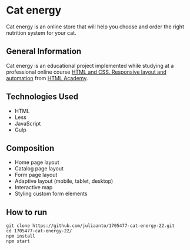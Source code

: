 # Cat energy
Cat energy is an online store that will help you choose and order the right nutrition system for your cat.


## General Information
Cat energy is an educational project implemented while studying at a professional online course [HTML and CSS. Responsive layout and automation](https://htmlacademy.ru/intensive/adaptive) from [HTML Academy](https://htmlacademy.ru/). 


## Technologies Used
- HTML
- Less
- JavaScript
- Gulp


## Сomposition
- Home page layout
- Catalog page layout
- Form page layout
- Adaptive layout (mobile, tablet, desktop)
- Interactive map
- Styling custom form elements


## How to run

```
git clone https://github.com/juliaanto/1705477-cat-energy-22.git
cd 1705477-cat-energy-22/
npm install
npm start

```
